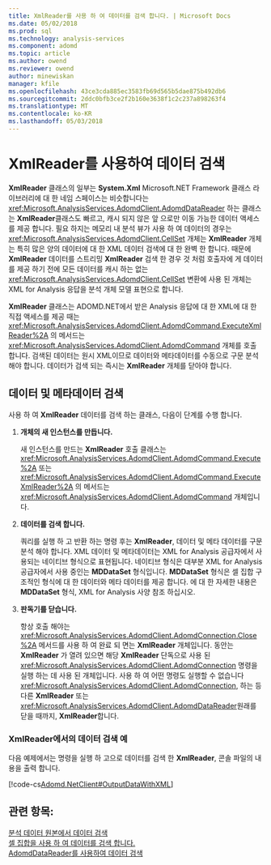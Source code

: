```yaml
---
title: XmlReader를 사용 하 여 데이터를 검색 합니다. | Microsoft Docs
ms.date: 05/02/2018
ms.prod: sql
ms.technology: analysis-services
ms.component: adomd
ms.topic: article
ms.author: owend
ms.reviewer: owend
author: minewiskan
manager: kfile
ms.openlocfilehash: 43ce3cda885ec3583fb69d565b5dae875b492db6
ms.sourcegitcommit: 2ddc0bfb3ce2f2b160e3638f1c2c237a898263f4
ms.translationtype: MT
ms.contentlocale: ko-KR
ms.lasthandoff: 05/03/2018
---
```

# <a name="retrieving-data-using-the-xmlreader"></a>XmlReader를 사용하여 데이터 검색
  **XmlReader** 클래스의 일부는 **System.Xml** Microsoft.NET Framework 클래스 라이브러리에 대 한 네임 스페이스는 비슷합니다는 <xref:Microsoft.AnalysisServices.AdomdClient.AdomdDataReader> 하는 클래스는 **XmlReader**클래스도 빠르고, 캐시 되지 않은 앞 으로만 이동 가능한 데이터 액세스를 제공 합니다. 필요 하지는 메모리 내 분석 뷰가 사용 하 여 데이터의 경우는 <xref:Microsoft.AnalysisServices.AdomdClient.CellSet> 개체는 **XmlReader** 개체는 특히 많은 양의 데이터에 대 한 XML 데이터 검색에 대 한 완벽 한 합니다. 때문에 **XmlReader** 데이터를 스트리밍 **XmlReader** 검색 한 경우 것 처럼 호출자에 게 데이터를 제공 하기 전에 모든 데이터를 캐시 하는 없는 <xref:Microsoft.AnalysisServices.AdomdClient.CellSet> 변환에 사용 된 개체는 XML for Analysis 응답을 분석 개체 모델 표현으로 합니다.  
  
 **XmlReader** 클래스는 ADOMD.NET에서 받은 Analysis 응답에 대 한 XML에 대 한 직접 액세스를 제공 때는 <xref:Microsoft.AnalysisServices.AdomdClient.AdomdCommand.ExecuteXmlReader%2A> 의 메서드는 <xref:Microsoft.AnalysisServices.AdomdClient.AdomdCommand> 개체를 호출 합니다. 검색된 데이터는 원시 XML이므로 데이터와 메타데이터를 수동으로 구문 분석해야 합니다. 데이터가 검색 되는 즉시는 **XmlReader** 개체를 닫아야 합니다.  
  
## <a name="retrieving-data-and-metadata"></a>데이터 및 메타데이터 검색  
 사용 하 여 **XmlReader** 데이터를 검색 하는 클래스, 다음이 단계를 수행 합니다.  
  
1.  **개체의 새 인스턴스를 만듭니다.**  
  
     새 인스턴스를 만드는 **XmlReader** 호출 클래스는 <xref:Microsoft.AnalysisServices.AdomdClient.AdomdCommand.Execute%2A> 또는 <xref:Microsoft.AnalysisServices.AdomdClient.AdomdCommand.ExecuteXmlReader%2A> 의 메서드는 <xref:Microsoft.AnalysisServices.AdomdClient.AdomdCommand> 개체입니다.  
  
2.  **데이터를 검색 합니다.**  
  
     쿼리를 실행 하 고 반환 하는 명령 후는 **XmlReader**, 데이터 및 메타 데이터를 구문 분석 해야 합니다. XML 데이터 및 메타데이터는 XML for Analysis 공급자에서 사용되는 네이티브 형식으로 표현됩니다. 네이티브 형식은 대부분 XML for Analysis 공급자에서 사용 중인는 **MDDataSet** 형식입니다. **MDDataSet** 형식은 셀 집합 구조적인 형식에 대 한 데이터와 메타 데이터를 제공 합니다. 에 대 한 자세한 내용은 **MDDataSet** 형식, XML for Analysis 사양 참조 하십시오.  
  
3.  **판독기를 닫습니다.**  
  
     항상 호출 해야는 <xref:Microsoft.AnalysisServices.AdomdClient.AdomdConnection.Close%2A> 메서드를 사용 하 여 완료 되 면는 **XmlReader** 개체입니다. 동안는 **XmlReader** 가 열려 있으면 해당 **XmlReader** 단독으로 사용 된 <xref:Microsoft.AnalysisServices.AdomdClient.AdomdConnection> 명령을 실행 하는 데 사용 된 개체입니다. 사용 하 여 어떤 명령도 실행할 수 없습니다 <xref:Microsoft.AnalysisServices.AdomdClient.AdomdConnection>, 하는 등 다른 **XmlReader** 또는 <xref:Microsoft.AnalysisServices.AdomdClient.AdomdDataReader>원래를 닫을 때까지, **XmlReader**합니다.  
  
### <a name="example-of-retrieving-data-from-the-xmlreader"></a>XmlReader에서의 데이터 검색 예  
 다음 예제에서는 명령을 실행 하 고으로 데이터를 검색 한 **XmlReader**, 콘솔 파일의 내용을 출력 합니다.  
  
 [!code-cs[Adomd.NetClient#OutputDataWithXML](../../analysis-services/multidimensional-models-adomd-net-client/codesnippet/csharp/retrieving-data-using-th_1_1.cs)]  
  
## <a name="see-also"></a>관련 항목:  
 [분석 데이터 원본에서 데이터 검색](../../analysis-services/multidimensional-models-adomd-net-client/retrieving-data-from-an-analytical-data-source.md)   
 [셀 집합을 사용 하 여 데이터를 검색 합니다.](../../analysis-services/multidimensional-models-adomd-net-client/retrieving-data-using-the-cellset.md)   
 [AdomdDataReader를 사용하여 데이터 검색](../../analysis-services/multidimensional-models-adomd-net-client/retrieving-data-using-the-adomddatareader.md)  
  
  
